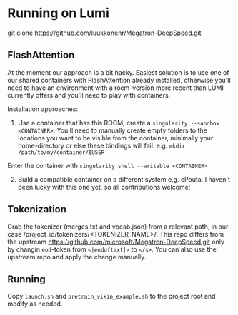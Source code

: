 # Running on Lumi

git clone https://github.com/luukkonenr/Megatron-DeepSpeed.git

## FlashAttention
At the moment our approach is a bit hacky. Easiest solution is to use one of our shared containers with FlashAttention already installed, otherwise you'll need to have an environment with a rocm-version more recent than LUMI currently offers and you'll need to play with containers. 

Installation approaches:
1) Use a container that has this ROCM, create a `singularity --sandbox <CONTAINER>`. You'll need to manually create empty folders to the locations you want to be visible from the container, minimally your home-directory or else these bindings will fail. e.g. `mkdir /path/to/my/container/$USER`

Enter the container with `singularity shell --writable <CONTAINER>`

2) Build a compatible container on a different system e.g. cPouta. I haven't been lucky with this one yet, so all contributions welcome!


## Tokenization
Grab the tokenizer (merges.txt and vocab.json) from a relevant path, in our case /project_id/tokenizers/<TOKENIZER_NAME>/. 
This repo differs from the upstream https://github.com/microsoft/Megatron-DeepSpeed.git only by changin `eod`-token from `<|endoftext|>` to `</s>`.
You can also use the upstream repo and apply the change manually.

## Running

Copy `launch.sh` and `pretrain_vikin_example.sh` to the project root and modify as needed.
